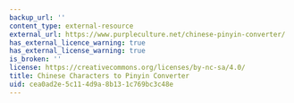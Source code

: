 ```yaml
---
backup_url: ''
content_type: external-resource
external_url: https://www.purpleculture.net/chinese-pinyin-converter/
has_external_licence_warning: true
has_external_license_warning: true
is_broken: ''
license: https://creativecommons.org/licenses/by-nc-sa/4.0/
title: Chinese Characters to Pinyin Converter
uid: cea0ad2e-5c11-4d9a-8b13-1c769bc3c48e
---
```

